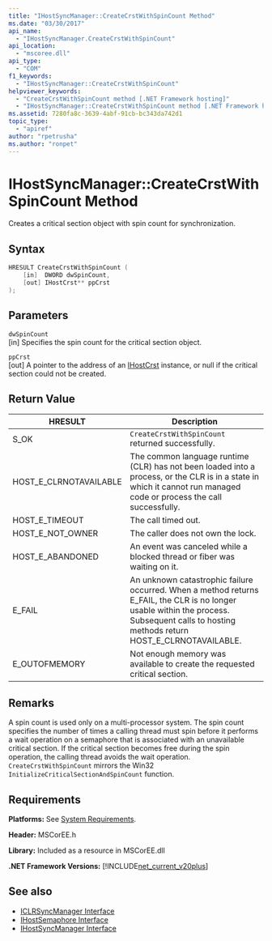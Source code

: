 ```yaml
---
title: "IHostSyncManager::CreateCrstWithSpinCount Method"
ms.date: "03/30/2017"
api_name: 
  - "IHostSyncManager.CreateCrstWithSpinCount"
api_location: 
  - "mscoree.dll"
api_type: 
  - "COM"
f1_keywords: 
  - "IHostSyncManager::CreateCrstWithSpinCount"
helpviewer_keywords: 
  - "CreateCrstWithSpinCount method [.NET Framework hosting]"
  - "IHostSyncManager::CreateCrstWithSpinCount method [.NET Framework hosting]"
ms.assetid: 7280fa8c-3639-4abf-91cb-bc343da742d1
topic_type: 
  - "apiref"
author: "rpetrusha"
ms.author: "ronpet"
---
```

# IHostSyncManager::CreateCrstWithSpinCount Method
Creates a critical section object with spin count for synchronization.  
  
## Syntax  
  
```cpp  
HRESULT CreateCrstWithSpinCount (  
    [in]  DWORD dwSpinCount,  
    [out] IHostCrst** ppCrst  
);  
```  
  
## Parameters  
 `dwSpinCount`  
 [in] Specifies the spin count for the critical section object.  
  
 `ppCrst`  
 [out] A pointer to the address of an [IHostCrst](../../../../docs/framework/unmanaged-api/hosting/ihostcrst-interface.md) instance, or null if the critical section could not be created.  
  
## Return Value  
  
|HRESULT|Description|  
|-------------|-----------------|  
|S_OK|`CreateCrstWithSpinCount` returned successfully.|  
|HOST_E_CLRNOTAVAILABLE|The common language runtime (CLR) has not been loaded into a process, or the CLR is in a state in which it cannot run managed code or process the call successfully.|  
|HOST_E_TIMEOUT|The call timed out.|  
|HOST_E_NOT_OWNER|The caller does not own the lock.|  
|HOST_E_ABANDONED|An event was canceled while a blocked thread or fiber was waiting on it.|  
|E_FAIL|An unknown catastrophic failure occurred. When a method returns E_FAIL, the CLR is no longer usable within the process. Subsequent calls to hosting methods return HOST_E_CLRNOTAVAILABLE.|  
|E_OUTOFMEMORY|Not enough memory was available to create the requested critical section.|  
  
## Remarks  
 A spin count is used only on a multi-processor system. The spin count specifies the number of times a calling thread must spin before it performs a wait operation on a semaphore that is associated with an unavailable critical section. If the critical section becomes free during the spin operation, the calling thread avoids the wait operation. `CreateCrstWithSpinCount` mirrors the Win32 `InitializeCriticalSectionAndSpinCount` function.  
  
## Requirements  
 **Platforms:** See [System Requirements](../../../../docs/framework/get-started/system-requirements.md).  
  
 **Header:** MSCorEE.h  
  
 **Library:** Included as a resource in MSCorEE.dll  
  
 **.NET Framework Versions:** [!INCLUDE[net_current_v20plus](../../../../includes/net-current-v20plus-md.md)]  
  
## See also

- [ICLRSyncManager Interface](../../../../docs/framework/unmanaged-api/hosting/iclrsyncmanager-interface.md)
- [IHostSemaphore Interface](../../../../docs/framework/unmanaged-api/hosting/ihostsemaphore-interface.md)
- [IHostSyncManager Interface](../../../../docs/framework/unmanaged-api/hosting/ihostsyncmanager-interface.md)
